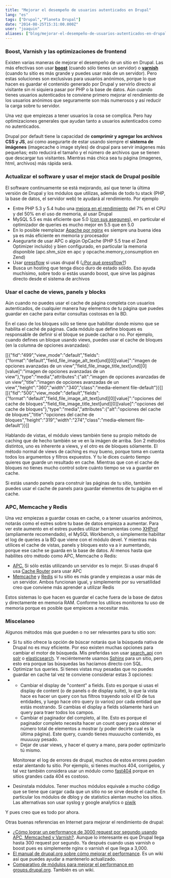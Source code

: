 ```yaml
---
title: "Mejorar el desempeño de usuarios autenticados en Drupal"
lang: "es"
tags: ["Drupal","Planeta Drupal"]
date: "2014-08-25T15:31:00.000Z"
user: "joaquin"
aliases: ["blog/mejorar-el-desempeño-de-usuarios-autenticados-en-drupal"]
---
```


<h3>Boost, Varnish y las optimizaciones de frontend</h3><p>Existen varias maneras de mejorar el desempeño de un sitio en Drupal. Las más efectivas son usar <strong><a href="https://drupal.org/project/boost">boost</a></strong> (cuando sólo tienes un servidor) o <strong><a href="https://www.drupal.org/project/varnish">varnish</a></strong> (cuando tu sitio es más grande y puedes usar más de un servidor). Pero estas soluciones son exclusivas para usuarios anónimos, porque lo que hacen es guardar el contenido generado por Drupal y servirlo directo al visitante sin ni siquiera pasar por PHP o la base de datos. Aún cuando tienes usuarios autenticados te conviene primero mejorar el rendimiento de los usuarios anónimos que seguramente son más numerosos y así reducir la carga sobre tu servidor.</p><p>Una vez que empiezas a tener usuarios la cosa se complica. Pero hay optimizaciones generales que ayudan tanto a usuarios autenticados como no autenticados.</p><p>Drupal por default tiene la capacidad de <strong>comprimir y agregar los archivos CSS y JS</strong>, así como asegurarte de estar usando siempre el <strong>sistema de imágenes</strong> (imagecache o image styles) de drupal para servir imágenes más pequeñas; esto reducirá el tamaño y el número de archivos que se tienen que descargar tus visitantes. Mientras más chica sea tu página (imagenes, html, archivos) más rápida será.</p><h3>Actualizar el software y usar el mejor stack de Drupal posible</h3><p>El software continuamente se está mejorando, así que tener la última versión de Drupal y los módulos que utilizas, además de todo tu stack (PHP, la base de datos, el servidor web) te ayudará al rendimiento. Por ejemplo</p><ul><li>Entre PHP 5.3 y 5.4 hubo una <a href="http://news.php.net/php.internals/57760">mejora en el rendimiento</a> del 7% en el CPU y del 50% en el uso de memoria, al usar Drupal</li><li>MySQL 5.5 es más eficiente que 5.0 (<a href="http://dba.stackexchange.com/questions/31412/which-mysql-version-to-use-5-1-or-5-5">con sus asegunes</a>), en particular el optimizador de queries es mucho mejor en 5.5 que en 5.0</li><li>En lo posible reemplazar <a href="http://www.axai.com.mx/es/blog/setup-de-ambiente-de-desarrollo-ubuntu-debian">Apache por nginx</a> es siempre una buena idea ya es más eficiente en memoria y procesador</li><li>Asegurarte de usar APC o algún OpCache (PHP 5.5 trae el Zend Optimizer incluído) y bien configurado, en particular la memoria disponible (apc.shm_size en apc y opcache.memory_consumption en Zend)</li><li>Usar <a href="http://pressflow.org/">pressflow</a> si usas drupal 6 (<a href="http://fourword.fourkitchens.com/article/what-makes-pressflow-scale-1-faster-core-queries">¿Por qué pressflow?</a>)</li><li>Busca un hosting que tenga disco duro de estado sólido. Eso ayuda muchísimo, sobre todo si estás usando boost, que sirve las páginas directo desde el sistema de archivos</li></ul><h3>Usar el cache de views, panels y blocks</h3><p>Aún cuando no puedes usar el cache de página completa con usuarios autenticados, de cualquier manera hay elementos de tu página que puedes guardar en cache para evitar consultas costosas en la BD.</p><p>En el caso de los bloques sólo se tiene que habilitar donde mismo que se habilita el caché de páginas. Cada módulo que define bloques es responsable de definir si el bloque se puede cachar o no. Por ejemplo, cuando defines un bloque usando views, puedes usar el cache de bloques (en la columna de opciones avanzadas):</p><p>[[{"fid":"499","view_mode":"default","fields":{"format":"default","field_file_image_alt_text[und][0][value]":"imagen de opciones avanzadas de un view","field_file_image_title_text[und][0][value]":"imagen de opciones avanzadas de un view"},"type":"media","attributes":{"alt":"imagen de opciones avanzadas de un view","title":"imagen de opciones avanzadas de un view","height":"360","width":"340","class":"media-element file-default"}}]] [[{"fid":"500","view_mode":"default","fields":{"format":"default","field_file_image_alt_text[und][0][value]":"opciones del cache de bloques","field_file_image_title_text[und][0][value]":"opciones del cache de bloques"},"type":"media","attributes":{"alt":"opciones del cache de bloques","title":"opciones del cache de bloques","height":"319","width":"274","class":"media-element file-default"}}]]</p><p>Hablando de vistas, el módulo views también tiene su propio método de caching que de hecho también se ve en la imágen de arriba. Son 2 métodos distintos, uno es inherente a views, y el otro es de bloques sólamente. El método normal de views de caching es muy bueno, porque toma en cuenta todos los argumentos y filtros expuestos. Y tu le dices cuánto tiempo quieres que guarde un resultado en cache. Mientras que con el cache de bloques no tienes mucho control sobre cuánto tiempo se va a guardar en cache.</p><p>Si estás usando panels para construir las páginas de tu sitio, también puedes usar el cache de panels para guardar elementos de tu página en el cache.</p><h3>APC, Memcache y Redis</h3><p>Una vez empiezas a guardar cosas en cache, o a tener usuarios anónimos, notarás como el estres sobre tu base de datos empieza a aumentar. Para ver este aumento en el estres puedes utilizar herramientas como&nbsp;<a href="https://www.drupal.org/project/XHProf">XHProf</a> (ampliamente recomendado), el MySQL Workbench, o simplemente habilitar el log de queries a la BD que viene con el módulo devel. Y mientras más utilices el cache de vistas, panels y bloques esto va a ir aumentando, porque ese cache se guarda en la base de datos. Al menos hasta que habilites otro método como APC, Memcache o Redis:</p><ul><li><a href="https://www.drupal.org/project/apc">APC.</a> Si sólo estás utilizando un servidor es lo mejor. Si usas drupal 6 usa <a href="https://www.drupal.org/project/cacherouter">Cache Router</a> para usar APC</li><li><a href="https://www.drupal.org/project/memcache">Memcache</a> y <a href="https://www.drupal.org/project/redis">Redis</a> si tu sitio es más grande y empiezas a usar más de un servidor. Ambos funcionan igual, y simplemente por su versatilidad creo que conviene más aprender a utilizar Redis</li></ul><p>Estos sistemas lo que hacen es guardar el cache fuera de la base de datos y directamente en memoria RAM. Conforme los utilices monitorea tu uso de memoria porque es posible que empieces a necesitar más.</p><h3>Miscelaneo</h3><p>Algunos métodos más que pueden o no ser relevantes para tu sitio son:</p><ul><li>Si tu sitio ofrece la opción de búscar notarás que la búsqueda nativa de Drupal no es muy eficiente. Por eso existen muchas opciones para cambiar el motor de búsqueda. Mis preferidas son usar <a href="https://drupal.org/project/search_api">search_api</a> con <a href="https://drupal.org/project/search_api_solr">solr</a> o <a href="https://www.drupal.org/project/elasticsearch_connector">elasticsearch</a>. Y reciéntemente usamos <a href="http://sphinxsearch.com/">Sphinx</a> para un sitio, pero esto era porque las búsquedas las hacíamos directo con SQL.</li><li>Optimizar tus queries. Si tienes vistas muy pesadas que no puedes guardar en cache tal vez te conviene considerar estas 3 opciones:</li><li><ul><li>Cambiar el display de "content" a fields. Esto es porque si usas el display de content (o de panels o de display suite), lo que la vista hace es hacer un query con tus filtros trayendo solo el ID de tus entidades, y luego hace otro query (o varios) por cada entidad que estás mostrando. Si cambias el display a fields sólamente hará un query para traer todos los campos.</li><li>Cambiar el paginador del completo, al lite. Esto es porque el paginador completo necesita hacer un count query para obtener el número total de elementos a mostrar (y poder decirte cual es la última página). Este query, cuando tienes muuuucho contenido, es muuuuuy pesado.</li><li>Dejar de usar views, y hacer el query a mano, para poder optimizarlo tú mismo.</li></ul><p>Monitorear el log de errores de drupal, muchos de estos errores pueden estar alentando tu sitio. Por ejemplo, si tienes muchos 404, corrígelos, y tal vez también considera usar un módulo como <a href="https://www.drupal.org/project/fast_404">fast404</a> porque en sitios grandes cada 404 es costoso.</p></li><li>Desinstala módulos. Tener muchos módulos equivale a mucho código que se tiene que cargar cada que un sitio no se sirve desde el cache. En particular los módulos de dblog y de statistics alentan mucho los sitios. Las alternativas son usar syslog y google analytics o <a href="http://drupal.org/project/piwik">piwik</a></li></ul><p>Y pues creo que es todo por ahora.</p><p>Otras buenas referencias en Internet para mejorar el rendimiento de drupal:</p><ul><li><a href="https://groups.drupal.org/node/25617">¿Cómo lograr un performance de 3000 request por segundo usando APC, Memcached y Varnish?</a>. Aunque lo interesante es que Drupal llega hasta 300 request por segundo. Ya después cuando usas varnish o boost pues es simplemente nginx o varnish el que llega a 3,000.</li><li><a href="https://www.drupal.org/node/627252">El manual de drupal.org sobre cómo mejorar el performance</a>. Es un wiki así que puedes ayudar a mantenerlo actualizado.</li><li><a href="https://groups.drupal.org/node/21897">Comparativo de módulos para mejorar el performance en groups.drupal.org</a>. También es un wiki.</li></ul>